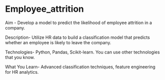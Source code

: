 # Employee_attrition

Aim -
Develop a model to predict the likelihood of employee attrition in a company.

Description-
Utilize HR data to build a classification model that predicts whether an employee is likely to leave the company.

Technologies-
Python, Pandas, Scikit-learn.
You can use other technologies that you know.

What You Learn-
Advanced classification techniques, feature engineering for HR analytics.
